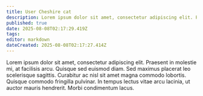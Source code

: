 ```yaml
---
title: User Cheshire cat
description: Lorem ipsum dolor sit amet, consectetur adipiscing elit. Praesent in molestie mi, at facilisis arcu. Quisque sed euismod diam.
published: true
date: 2025-08-08T02:17:29.419Z
tags: 
editor: markdown
dateCreated: 2025-08-08T02:17:27.414Z
---
```


Lorem ipsum dolor sit amet, consectetur adipiscing elit. Praesent in molestie mi, at facilisis arcu. Quisque sed euismod diam. Sed maximus placerat leo scelerisque sagittis. Curabitur ac nisl sit amet magna commodo lobortis. Quisque commodo fringilla pulvinar. In tempus lectus vitae arcu lacinia, ut auctor mauris hendrerit. Morbi condimentum lacus.